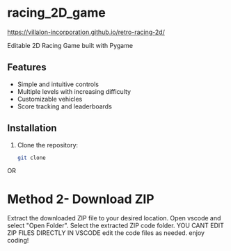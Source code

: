 # racing_2D_game 
https://villalon-incorporation.github.io/retro-racing-2d/

Editable 2D Racing Game built with Pygame
## Features
- Simple and intuitive controls
- Multiple levels with increasing difficulty
- Customizable vehicles
- Score tracking and leaderboards
## Installation
1. Clone the repository:
   ```bash
   git clone

OR
# Method 2- Download ZIP
   Extract the downloaded ZIP file to your desired location.
   Open vscode and select "Open Folder".
   Select the extracted ZIP code folder.
   YOU CANT EDIT ZIP FILES DIRECTLY IN VSCODE
   edit the code files as needed.
   enjoy coding!
   ```  
   
   
